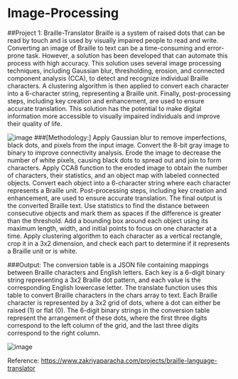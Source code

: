 # Image-Processing
##Project 1: Braille-Translator
Braille is a system of raised dots that can be read by touch and is used by visually impaired people to read and write. Converting an image of Braille to text can be a time-consuming and error-prone task. However, a solution has been developed that can automate this process with high accuracy. This solution uses several image processing techniques, including Gaussian blur, thresholding, erosion, and connected component analysis (CCA), to detect and recognize individual Braille characters. A clustering algorithm is then applied to convert each character into a 6-character string, representing a Braille unit. Finally, post-processing steps, including key creation and enhancement, are used to ensure accurate translation. This solution has the potential to make digital information more accessible to visually impaired individuals and improve their quality of life. 

![image](https://github.com/ZakriyaParacha46/Image-Processing/assets/82748498/f711dfd0-a40c-4f90-b0e0-e97cfb4fb86d)
###[Methodology:]
Apply Gaussian blur to remove imperfections, black dots, and pixels from the input image.
Convert the 8-bit gray image to binary to improve connectivity analysis.
Erode the image to decrease the number of white pixels, causing black dots to spread out and join to form characters.
Apply CCA8 function to the eroded image to obtain the number of characters, their statistics, and an object map with labeled connected objects.
Convert each object into a 6-character string where each character represents a Braille unit.
Post-processing steps, including key creation and enhancement, are used to ensure accurate translation.
The final output is the converted Braille text.
Use statistics to find the distance between consecutive objects and mark them as spaces if the difference is greater than the threshold.
Add a bounding box around each object using its maximum length, width, and initial points to focus on one character at a time.
Apply clustering algorithm to each character as a vertical rectangle, crop it in a 3x2 dimension, and check each part to determine if it represents a Braille unit or is white.

###Output:
The conversion table is a JSON file containing mappings between Braille characters and English letters. Each key is a 6-digit binary string representing a 3x2 Braille dot pattern, and each value is the corresponding English lowercase letter. The translate function uses this table to convert Braille characters in the chars array to text. 
Each Braille character is represented by a 3x2 grid of dots, where a dot can either be raised (1) or flat (0). The 6-digit binary strings in the conversion table represent the arrangement of these dots, where the first three digits correspond to the left column of the grid, and the last three digits correspond to the right column. 

![image](https://github.com/ZakriyaParacha46/Image-Processing/assets/82748498/9ea4f94e-f7d1-452e-ab30-2460b033f182)


Reference: https://www.zakriyaparacha.com/projects/braille-language-translator

